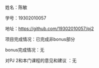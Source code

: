 姓名：陈敏

学号：19302010057

地址：https://github.com/19302010057/pj2

项目完成情况：已完成非bonus部分

bonus完成情况：无

对PJ 2和本门课程的意见和建议 ：无
